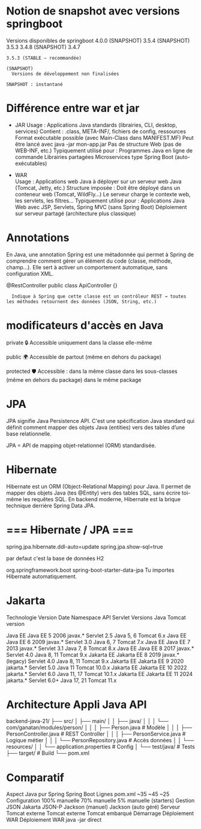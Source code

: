 
# Notion de snapshot avec versions springboot

  Versions disponibles de springboot
    4.0.0 (SNAPSHOT)
    3.5.4 (SNAPSHOT)
    3.5.3
    3.4.8 (SNAPSHOT)
    3.4.7


    3.5.3 (STABLE – recommandée)

    (SNAPSHOT)
      Versions de développement non finalisées

    SNAPSHOT : instantané

# Différence entre war et jar    

  - JAR
    Usage : Applications Java standards (librairies, CLI, desktop, services)
    Contient : .class, META-INF/, fichiers de config, ressources
    Format exécutable possible (avec Main-Class dans MANIFEST.MF)
    Peut être lancé avec java -jar mon-app.jar
    Pas de structure Web (pas de WEB-INF, etc.)
    Typiquement utilisé pour :
      Programmes Java en ligne de commande
      Librairies partagées
      Microservices type Spring Boot (auto-exécutables)

  - WAR    
    Usage : Applications web Java à déployer sur un serveur web Java (Tomcat, Jetty, etc.)
    Structure imposée :
    Doit être déployé dans un conteneur web (Tomcat, WildFly…)
    Le serveur charge le contexte web, les servlets, les filtres…
    Typiquement utilisé pour :
      Applications Java Web avec JSP, Servlets, Spring MVC (sans Spring Boot)
      Déploiement sur serveur partagé (architecture plus classique)

# Annotations      

  En Java, une annotation Spring est une métadonnée qui permet à Spring de comprendre comment gérer un élément du code (classe, méthode, champ…). Elle sert à activer un comportement automatique, sans configuration XML.

  @RestController
  public class ApiController {}

      Indique à Spring que cette classe est un contrôleur REST → toutes les méthodes retournent des données (JSON, String, etc.)

# modificateurs d'accès en Java 
  private
  🔒 Accessible uniquement dans la classe elle-même

  public
  🌍 Accessible de partout (même en dehors du package)

  protected
  🛡️ Accessible :
    dans la même classe
    dans les sous-classes (même en dehors du package)
    dans le même package


# JPA
  JPA signifie Java Persistence API. 
  C'est une spécification Java standard qui définit comment mapper des objets Java (entities) vers des tables d’une base relationnelle.

  JPA = API de mapping objet-relationnel (ORM) standardisée.


# Hibernate

  Hibernate est un ORM (Object-Relational Mapping) pour Java.
  Il permet de mapper des objets Java (tes @Entity) vers des tables SQL, sans écrire toi-même les requêtes SQL.
  En backend moderne, Hibernate est la brique technique derrière Spring Data JPA.


  # === Hibernate / JPA ===
  spring.jpa.hibernate.ddl-auto=update
  spring.jpa.show-sql=true

  par defaut c'est la base de données H2

  <dependency>
      <groupId>org.springframework.boot</groupId>
      <artifactId>spring-boot-starter-data-jpa</artifactId>
  </dependency>
  Tu importes Hibernate automatiquement.



# Jakarta

Technologie	    Version	        Date    Namespace	        API Servlet	      Versions Java	  Tomcat version

Java EE	        Java EE 5	      2006	  javax.*	          Servlet 2.5	      Java 5, 6	      Tomcat 6.x
Java EE	        Java EE 6	      2009	  javax.*	          Servlet 3.0	      Java 6, 7	      Tomcat 7.x
Java EE	        Java EE 7	      2013	  javax.*	          Servlet 3.1	      Java 7, 8	      Tomcat 8.x
Java EE	        Java EE 8	      2017	  javax.*	          Servlet 4.0	      Java 8, 11	    Tomcat 9.x
Jakarta EE	    Jakarta EE 8	  2019	  javax.* (legacy)	Servlet 4.0	      Java 8, 11	    Tomcat 9.x
Jakarta EE	    Jakarta EE 9	  2020	  jakarta.*	        Servlet 5.0	      Java 11	        Tomcat 10.0.x
Jakarta EE	    Jakarta EE 10	  2022	  jakarta.*	        Servlet 6.0	      Java 11, 17	    Tomcat 10.1.x
Jakarta EE	    Jakarta EE 11	  2024	  jakarta.*	        Servlet 6.0+	    Java 17, 21	    Tomcat 11.x


# Architecture Appli Java API 
  backend-java-21/
  ├── src/
  │   ├── main/
  │   │   ├── java/
  │   │   │   └── com/ganatan/modules/person/
  │   │   │       ├── Person.java              # Modèle
  │   │   │       ├── PersonController.java    # REST Controller
  │   │   │       ├── PersonService.java       # Logique métier
  │   │   │       └── PersonRepository.java    # Accès données
  │   │   └── resources/
  │   │       └── application.properties       # Config
  │   └── test/java/                           # Tests
  ├── target/                                  # Build
  └── pom.xml


# Comparatif

Aspect	              Java pur	          Spring	            Spring Boot
Lignes pom.xml	      ~35	                ~45	                ~25
Configuration	        100% manuelle	      70% manuelle	      5% manuelle (starters)
Gestion JSON	        Jakarta JSON-P	    Jackson (manuel)	  Jackson (auto géré)
Serveur	              Tomcat externe	    Tomcat externe	    Tomcat embarqué
Démarrage	            Déploiement WAR	    Déploiement WAR	    java -jar direct